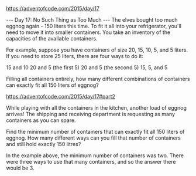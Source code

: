 https://adventofcode.com/2015/day/17

--- Day 17: No Such Thing as Too Much ---
The elves bought too much eggnog again - 150 liters this time. To fit it all into 
your refrigerator, you'll need to move it into smaller containers. 
You take an inventory of the capacities of the available containers.

For example, suppose you have containers of size 20, 15, 10, 5, and 5 liters. 
If you need to store 25 liters, there are four ways to do it:

15 and 10
20 and 5 (the first 5)
20 and 5 (the second 5)
15, 5, and 5

Filling all containers entirely, how many different combinations of containers 
can exactly fit all 150 liters of eggnog?

https://adventofcode.com/2015/day/17#part2

While playing with all the containers in the kitchen, another load of eggnog arrives! 
The shipping and receiving department is requesting as many containers as you can spare.

Find the minimum number of containers that can exactly fit all 150 liters of eggnog. 
How many different ways can you fill that number of containers and still hold exactly 150 litres?

In the example above, the minimum number of containers was two. 
There were three ways to use that many containers, 
and so the answer there would be 3.
